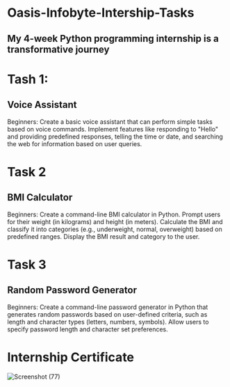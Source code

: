 # Oasis-Infobyte-Intership-Tasks
##  My 4-week Python programming internship is a transformative journey


# Tash 1:
## Voice Assistant

Beginners: Create a basic voice assistant that can perform simple tasks based on voice commands. Implement features like responding to "Hello" and providing predefined responses, telling the time or date, and searching the web for information based on user queries.


# Task 2
## BMI Calculator

Beginners: Create a command-line BMI calculator in Python. Prompt users for their weight (in kilograms) and height (in meters). Calculate the BMI and classify it into categories (e.g., underweight, normal, overweight) based on predefined ranges. Display the BMI result and category to the user.


# Task 3
## Random Password Generator 

Beginners: Create a command-line password generator in Python that generates random passwords based on user-defined criteria, such as length and character types (letters, numbers, symbols). Allow users to specify password length and character set preferences.


# Internship Certificate
![Screenshot (77)](https://github.com/user-attachments/assets/fbbe2c96-1e23-417f-a364-75ddec4811df)



